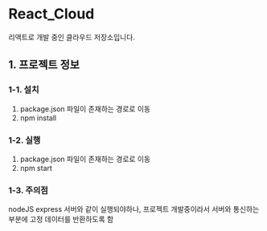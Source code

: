 # React_Cloud
리액트로 개발 중인 클라우드 저장소입니다.

## 1. 프로젝트 정보
### 1-1. 설치
1. package.json 파일이 존재하는 경로로 이동
2. npm install

### 1-2. 실행
1. package.json 파일이 존재하는 경로로 이동
2. npm start

### 1-3. 주의점
nodeJS express 서버와 같이 실행되야하나, 프로젝트 개발중이라서 서버와 통신하는 부분에 고정 데이터를 반환하도록 함
